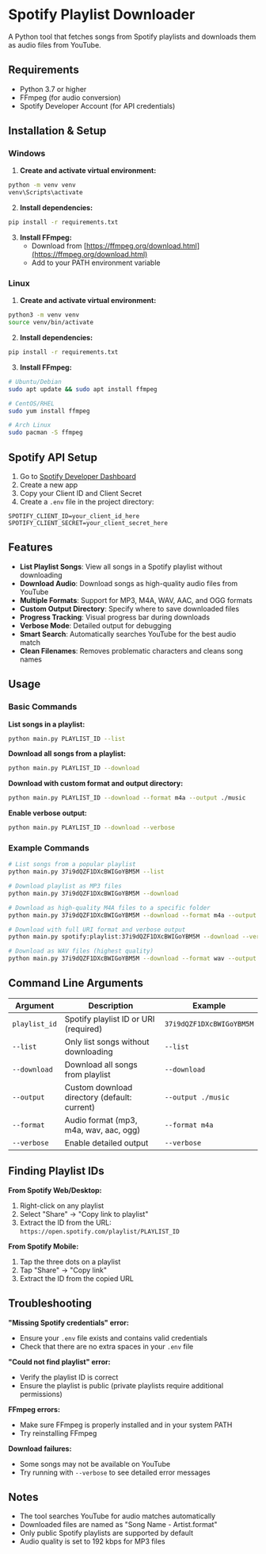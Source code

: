 # Spotify Playlist Downloader

A Python tool that fetches songs from Spotify playlists and downloads them as audio files from YouTube.

## Requirements

- Python 3.7 or higher
- FFmpeg (for audio conversion)
- Spotify Developer Account (for API credentials)

## Installation & Setup

### Windows

1. **Create and activate virtual environment:**
```cmd
python -m venv venv
venv\Scripts\activate
```

2. **Install dependencies:**
```cmd
pip install -r requirements.txt
```

3. **Install FFmpeg:**
   - Download from [https://ffmpeg.org/download.html](https://ffmpeg.org/download.html)
   - Add to your PATH environment variable

### Linux

1. **Create and activate virtual environment:**
```bash
python3 -m venv venv
source venv/bin/activate
```

2. **Install dependencies:**
```bash
pip install -r requirements.txt
```

3. **Install FFmpeg:**
```bash
# Ubuntu/Debian
sudo apt update && sudo apt install ffmpeg

# CentOS/RHEL
sudo yum install ffmpeg

# Arch Linux
sudo pacman -S ffmpeg
```

## Spotify API Setup

1. Go to [Spotify Developer Dashboard](https://developer.spotify.com/dashboard)
2. Create a new app
3. Copy your Client ID and Client Secret
4. Create a `.env` file in the project directory:

```env
SPOTIFY_CLIENT_ID=your_client_id_here
SPOTIFY_CLIENT_SECRET=your_client_secret_here
```

## Features

- **List Playlist Songs**: View all songs in a Spotify playlist without downloading
- **Download Audio**: Download songs as high-quality audio files from YouTube
- **Multiple Formats**: Support for MP3, M4A, WAV, AAC, and OGG formats
- **Custom Output Directory**: Specify where to save downloaded files
- **Progress Tracking**: Visual progress bar during downloads
- **Verbose Mode**: Detailed output for debugging
- **Smart Search**: Automatically searches YouTube for the best audio match
- **Clean Filenames**: Removes problematic characters and cleans song names

## Usage

### Basic Commands

**List songs in a playlist:**
```bash
python main.py PLAYLIST_ID --list
```

**Download all songs from a playlist:**
```bash
python main.py PLAYLIST_ID --download
```

**Download with custom format and output directory:**
```bash
python main.py PLAYLIST_ID --download --format m4a --output ./music
```

**Enable verbose output:**
```bash
python main.py PLAYLIST_ID --download --verbose
```

### Example Commands

```bash
# List songs from a popular playlist
python main.py 37i9dQZF1DXcBWIGoYBM5M --list

# Download playlist as MP3 files
python main.py 37i9dQZF1DXcBWIGoYBM5M --download

# Download as high-quality M4A files to a specific folder
python main.py 37i9dQZF1DXcBWIGoYBM5M --download --format m4a --output ./downloads

# Download with full URI format and verbose output
python main.py spotify:playlist:37i9dQZF1DXcBWIGoYBM5M --download --verbose

# Download as WAV files (highest quality)
python main.py 37i9dQZF1DXcBWIGoYBM5M --download --format wav --output ./music/wav
```

## Command Line Arguments

| Argument | Description | Example |
|----------|-------------|---------|
| `playlist_id` | Spotify playlist ID or URI (required) | `37i9dQZF1DXcBWIGoYBM5M` |
| `--list` | Only list songs without downloading | `--list` |
| `--download` | Download all songs from playlist | `--download` |
| `--output` | Custom download directory (default: current) | `--output ./music` |
| `--format` | Audio format (mp3, m4a, wav, aac, ogg) | `--format m4a` |
| `--verbose` | Enable detailed output | `--verbose` |

## Finding Playlist IDs

**From Spotify Web/Desktop:**
1. Right-click on any playlist
2. Select "Share" → "Copy link to playlist"
3. Extract the ID from the URL: `https://open.spotify.com/playlist/PLAYLIST_ID`

**From Spotify Mobile:**
1. Tap the three dots on a playlist
2. Tap "Share" → "Copy link"
3. Extract the ID from the copied URL

## Troubleshooting

**"Missing Spotify credentials" error:**
- Ensure your `.env` file exists and contains valid credentials
- Check that there are no extra spaces in your `.env` file

**"Could not find playlist" error:**
- Verify the playlist ID is correct
- Ensure the playlist is public (private playlists require additional permissions)

**FFmpeg errors:**
- Make sure FFmpeg is properly installed and in your system PATH
- Try reinstalling FFmpeg

**Download failures:**
- Some songs may not be available on YouTube
- Try running with `--verbose` to see detailed error messages

## Notes

- The tool searches YouTube for audio matches automatically
- Downloaded files are named as "Song Name - Artist.format"
- Only public Spotify playlists are supported by default
- Audio quality is set to 192 kbps for MP3 files
